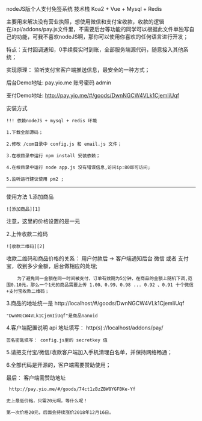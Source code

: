 nodeJS版个人支付免签系统
技术栈 Koa2 + Vue + Mysql + Redis 

主要用来解决没有营业执照，想使用微信和支付宝收款，收款的逻辑在/api/addons/pay.js文件里，不需要后台等功能的同学可以根据此文件单独写自己的功能，可我不喜欢nodeJS啊，那你可以使用你喜欢的任何语言进行开发；

特点：支付回调通知，0手续费实时到账，全部服务端源代码，随意接入其他系统；

实现原理： 监听支付宝客户端推送信息，最安全的一种方式；

后台Demo地址: pay.yio.me 账号密码 admin

支付Demo地址: http://pay.yio.me/#/goods/DwnNGCW4VLk1CjemIiUqf

安装方式

    !!! 依赖nodeJS + mysql + redis 环境

    1.下载全部源码；

    2.修改 /com目录中 config.js 和 email.js 文件；

    3.在根目录中运行 npm install 安装依赖；

    4.在根目录中运行 node app.js 没有错误信息,访问ip:80即可访问;

    5.监听运行建议使用 pm2 ;
    
----------
使用方法
    1.添加商品

    ![添加商品][1]


  注意，这里的价格设置的是一元
  
  2.上传收款二维码
  
    ![收款二维码][2]

   收款二维码和商品价格的关系：
        用户付款后 -> 客户端通知后台 微信 或者 支付宝，收到多少金额，后台做相应的处理;

        为了避免同一金额在同一时间被支付，订单有效期为5分钟，在商品的金额上随机下调,范围0.10元，那么一个1元的商品需要上传 1.00、0.99、0.98 ... 0.92 、0.91 十个微信+支付宝收款二维码；

3.商品的地址统一是
    http://localhost/#/goods/DwnNGCW4VLk1CjemIiUqf

    "DwnNGCW4VLk1CjemIiUqf"是商品nanoid
4.客户端配置说明
    api 地址填写： http(s)://localhost/addons/pay/

    签名密匙填写： config.js里的 secretkey 值

5.请把支付宝/微信/收款客户端加入手机清理白名单，并保持网络畅通；

6.全部代码是开源的，客户端需要赞助使用；

最后：
    客户端需赞助地址        

     http://pay.yio.me/#/goods/74ct1zBzZBW8YGFBKe-Yf

    史上最低价格，只需20元啊，等什么呢！

    第一次价格20元，后面会持续涨价2018年12月16日。
    
  [1]: http://static.yio.me/1544963117843.png
  [2]: http://static.yio.me/1544963317220.png
  